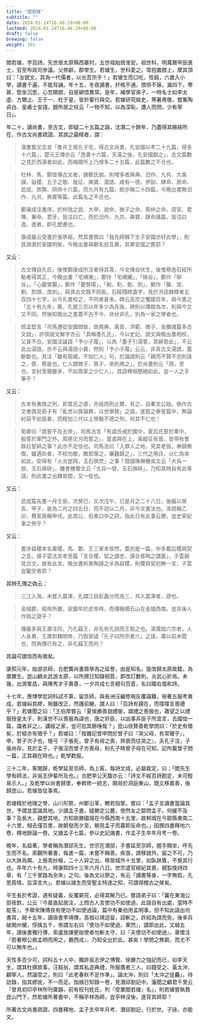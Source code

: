 ```yaml
---
title: "閻若璩"
subtitle: ""
date: 2024-01-24T16:48:29+08:00
lastmod: 2024-01-24T16:48:29+08:00
draft: false
brewing: false
weight: 101
---
```



閻若璩，字百詩。先世居太原縣西寨村，五世祖始居淮安。祖世科，明萬曆甲辰進士，官至布政司參議。父修齡，郡學生。若璩生，世科愛之，常抱置膝上，摩其頂曰：「汝貌文，其為一代儒者，以光吾宗乎！」若璩生而口吃，性鈍，六歲入小學，讀書千遍，不能背誦。年十五，冬夜讀書，扞格不通，憤悱不寐，漏四下，寒甚，堅坐沉思，心忽開朗，自是穎悟異常。是年，補學官弟子，一時名士如李太虛、方爾止、王于一、杜于皇，皆折輩行與交。若璩研究經史，寒暑弗徹，嘗集陶貞白、皇甫士安語，題所居之柱云「一物不知，以為深恥，遭人而問，少有寧日」。

年二十，讀尚書，至古文，即疑二十五篇之譌，沈潛二十餘年，乃盡得其癥結所在，作古文尚書疏證。其說之最精者，謂：

> 漢書藝文志言「魯共王壞孔子宅，得古文尚書，孔安國以考二十九篇，得多十六篇」，楚元王傳亦云「逸書十六篇，天漢之後，孔安國獻之」，古文篇數之見於西漢者如此，而梅賾所上乃增多二十五篇，此篇數之不合也。

> 杜林、馬、鄭皆傳古文者，據鄭氏說，則增多者舜典、汨作、九共、大禹謨、益稷、五子之歌、胤征、典寶、湯誥、咸有一德、伊訓、肆命、原命、武成、旅獒、冏命十六篇，而九共有九篇，故亦稱二十四篇，今晚出書無汨作、九共、典寶等篇，此篇名之不合也。

> 鄭康成注書序，於仲虺之誥、大甲、說命、微子之命、蔡仲之命、周官、君陳、畢命、君牙，皆注曰亡，而於汨作、九共、典寶、肆命諸篇，皆注曰逸，逸者，即孔壁書也。

> 康成雖云受書於張恭祖，然其書贊曰「我先師棘下生子安國亦好此學」，則其淵源於安國明矣，今晚出書與鄭名目互異，其果安國之舊耶？

又云：

> 古文傳自孔氏，後惟鄭康成所注者得其真，今文傳自伏生，後惟蔡邕石經所勒者得其正，今晚出書「宅嵎夷」，鄭作「宅嵎䥫」，「昧谷」，鄭作「柳谷」，「心腹腎腸」，鄭作「憂腎陽」，「劓、刵、劅、剠」，鄭作「臏、宮、劓、割頭、庶剠」，與真古文既不同矣。石經殘碑遺字，見於洪适隸釋者五百四十七字，以今孔書校之，不同者甚多。碑云高宗之饗國百年，與今書之「五十有九年」異，孔敘三宗以年多少為先後，碑則以傳敘為次，則與今文又不同。然後知晚出之書蓋不古不今、非伏非孔，別為一家之學者也。

> 班孟堅言「司馬遷從安國問故，故堯典、禹貢、洪範、微子、金縢諸篇多古文說」，許慎說文解字亦云「其稱書孔氏」，今以史記、說文與晚出書相校，又甚不合。安國注論語「予小子履」，以為「墨子引湯誓，其辭若此」，不云此出湯誥，亦不云與湯誥小異，然則「予小子履」云云，非真古文湯誥，蓋斷斷也。其注「雖有周親，不如仁人」句，於論語則云「親而不賢不忠則誅之，管、蔡是也，仁人謂微子、箕子，來則用之」，於尚書則云「周，至也，言紂至親雖多，不如周家之少仁人」，其詮釋相懸絕如此，豈一人之手筆乎？

又云：

> 古未有夷族之刑，即苗氏之虐，亦祇肉刑止爾，有之，自秦文公始。偽作古文者偶見荀子有「亂世以族論罪，以世舉賢」之語，遂竄之泰誓篇中，無論紂惡不如是甚，而輕加三代以上慘酷不德之刑，何其不仁也！

> 荀卿曰「誥誓不及五帝」，司馬法言「有虞氏戒於國中，夏后氏誓於軍中，殷誓於軍門之外，周將交刃而誓之」，當虞舜在上，禹縱征有苗，安得有會群后誓師之事？此亦不足信也。司馬法曰「入罪人之地，見其老弱，奉歸無傷，雖遇壯者，不校勿敵，敵若傷之，藥醫歸之」，三代之用兵，以仁為本如此，安得有「火炎崑岡，玉石俱焚」之事？既讀陳琳檄吳文云「大兵一放，玉石俱碎」，鍾會檄蜀文云「大兵一發，玉石俱碎」，乃知其時自有此等語，則此書之出魏晉間，又一佐也。

又云：

> 武成篇先書一月壬辰，次癸巳，又次戊午，已是月之二十八日，後繼以癸亥、甲子，是為二月之四五日，而不冠以二月，非今文書法也。洛誥稱乙卯，費誓兩稱甲戌，此周公、伯禽口中之詞，指此日有此事云爾，豈史家紀事之例乎？

又云：

> 書序益稷本名棄稷，馬、鄭、王三家本皆然，蓋別是一篇，中多載后稷與契之言。揚子雲法言孝至篇「言合稷、契之謂忠，謨合臯陶之謂嘉」，子雲親見古文，故有此言。晚出書析臯陶謨之半為益稷，則稷與契初無一言，子雲豈鑿空者耶？

其辨孔傳之偽云：

> 三江入海，未嘗入震澤，孔謂江自彭蠡分而為三，共入震澤者，謬也。

> 金城郡，昭帝所置，安國卒於武帝時，而傳稱積石山在金城西南，豈非後人作偽之證乎？

> 傳義多與王肅注同，乃孔竊王，非先有孔說而王取之也。漢儒說六宗者，人人各異，王肅對魏明帝，乃取家語「孔子曰所宗者六」之語，肅以前未聞也，而偽傳已有之，非孔竊王而何？

其論可謂信而有徵矣。

康熙元年，始游京師，合肥龔尚書鼎孳為之延譽，由是知名。旋改歸太原故籍，為廪膳生。崑山顧炎武游太原，以所撰日知錄相質，即改訂數則，炎武心折焉。未幾，出游鞏昌，與陳秀才子壽善，一夕共成七言絕句百首，名曰隴右倡和詩。

十七年，應博學宏詞科試不第，留京師，與長洲汪編修琬反覆論難，琬著五服考異成，若璩糾其繆，琬雖改正，然護前轍，謂人曰：「百詩有親在，而喋喋言喪禮乎？」若璩聞之曰：「王伯厚嘗云『夏侯勝善說禮服，謂禮之喪服也，蕭望之以禮服授皇太子，則漢世不以喪服為諱也，唐之奸臣，以凶事非臣子所宜言，去國恤一篇，識者非之』，講經之家，豈可拾其餘唾哉？」崑山徐贊善乾學問曰：「於史有徵矣，於經亦有徵乎？」若璩曰：「按雜記曾申問於曾子曰『哭父母，有常聲乎』，申，曾子次子也，檀弓『子張死，曾子有母之喪，齊衰而往哭之』，夫孔子沒，子張尚存，見於孟子，子張沒而曾子方喪母，則孔子時曾子母在可知，記所載曾子問一篇，正其親在時也。」乾學歎服。

三十二年，客閩歸，乾學延至京師，為上客。每詩文成，必屬裁定，曰；「閻先生學有師法，非吳志伊輩所及也。」合肥李公天馥亦云：「詩文不經百詩勘定，未可輕易示人。」及乾學以尚書歸里，奉敕修一統志，開局於洞庭東山，既又移嘉善，後歸崑山，若璩皆從事焉。

若璩精於地理之學，山川形勢，州郡沿革，瞭若指掌。嘗曰：「孟子言讀書當論其世，予謂並當論其地。少讀孟子書，疑滕定公薨，使然友之鄒問孟子，何緩不及事？及長大，親歷其地，方知故滕國城在今縣西南十五里，故邾城在今鄒縣東南二十六里，相去僅百里，故朝發而夕至，朝見孟子而暮即反命也。」因撰四書釋地六卷，釋地餘論一卷。又據孟子七篇，參以史記諸書，作孟子生卒年月考一卷。

晚年，名益著，學者稱為潛邱先生。世宗在潛邸，手書延至京師，握手賜坐，呼先生而不名。索觀所著書，每進一篇，未嘗不稱善。疾亟，請移就外，留之不可，乃以大牀為輿，上施青紗帳，二十人舁之出，移居城外十五里，如臥牀簀，不覺其行也。卒年六十有九，時康熙四十三年六月八日。世宗遣官經紀其喪，親製挽詩四章，有「三千里路為余來」之句。後為文以祭之，有云「讀書等身，一字無假，孔思周情，旨深言大」。若璩以諸生而受聖主特達之知，可謂得稽古之榮矣。

平生長於考證，遇有疑義，反覆窮究，必得其解乃已。嘗語弟子曰：「曩在東海公邸夜飲，公云『今晨直起居注，上問古人言使功不如使過，此語自有出處，當時不能答』，予舉宋陳傅良有使功不如使過論，篇中有秦伯用孟明事，但不知此語出何書耳，越十五年，讀唐書李靖傳，高祖以靖逗留，詔斬之，許紹為請而免，後率兵破開州蠻，俘擒五千，帝謂左右曰『使功不如使過，果然』，謂即出此，又越五年，讀後書獨行傳，索盧放諫更始使者勿斬太守，曰『夫使功不如使過』，章懷注『若秦穆公赦孟明而用之，霸西戎』，乃知全出於此。甚矣！學問之無窮，而尤不可以無年也。」

天性多否少可，詞科五十人中，獨許吳志伊之博覽、徐勝力之強記而已，如李天生，謂其杜撰故事，汪鈍翁，謂其私造典禮，所服膺者三人，曰錢受之、黃太沖、顧寧人。然論受之，則曰「此老春秋不足作準」。論太沖，則曰「太沖之徒麤」，待訪錄，指其繆訛，不一而足。指摘日知錄一卷，見潛邱劄記中。藩聞之顧君千里云「曾見初印亭林所刊廣韻，前有校刊姓氏，列『受業閻若璩』名」，則若璩嘗執贄崑山門下，然若璩所著書中，不稱亭林為師，豈亭林沒後，遂背其師耶？

所著古文尚書疏證、四書釋地、孟子生卒年月考、潛邱劄記，行於世。子詠，亦能文。